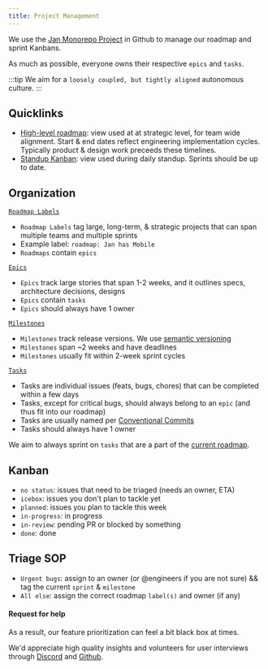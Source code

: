 ```yaml
---
title: Project Management
---
```


<head>
    <title>Project Management</title>
    <meta name="description" content="Learn about Jan's project management approach, including roadmap management, organization of epics and tasks, and Kanban board usage."/>
    <meta name="keywords" content="Jan AI, project management, roadmap, epics, tasks, Kanban board"/>
    <meta property="og:title" content="Project Management"/>
    <meta property="og:description" content="Learn about Jan's project management approach, including roadmap management, organization of epics and tasks, and Kanban board usage."/>
    <meta property="og:url" content="https://yourwebsite.com/project-management"/>
    <meta name="twitter:card" content="summary"/>
    <meta name="twitter:title" content="Project Management"/>
    <meta name="twitter:description" content="Learn about Jan's project management approach, including roadmap management, organization of epics and tasks, and Kanban board usage."/>
</head>

We use the [Jan Monorepo Project](https://github.com/orgs/janhq/projects/5) in Github to manage our roadmap and sprint Kanbans.

As much as possible, everyone owns their respective `epics` and `tasks`.

:::tip
We aim for a `loosely coupled, but tightly aligned` autonomous culture.
:::

## Quicklinks

- [High-level roadmap](https://github.com/orgs/janhq/projects/5/views/16): view used at at strategic level, for team wide alignment. Start & end dates reflect engineering implementation cycles. Typically product & design work preceeds these timelines.
- [Standup Kanban](https://github.com/orgs/janhq/projects/5/views/25): view used during daily standup. Sprints should be up to date.

## Organization

[`Roadmap Labels`](https://github.com/janhq/jan/labels?q=roadmap)

- `Roadmap Labels` tag large, long-term, & strategic projects that can span multiple teams and multiple sprints
- Example label: `roadmap: Jan has Mobile`
- `Roadmaps` contain `epics`

[`Epics`](https://github.com/janhq/jan/issues?q=is%3Aissue+is%3Aopen+label%3A%22type%3A+epic%22)

- `Epics` track large stories that span 1-2 weeks, and it outlines specs, architecture decisions, designs
- `Epics` contain `tasks`
- `Epics` should always have 1 owner

[`Milestones`](https://github.com/janhq/jan/milestones)

- `Milestones` track release versions. We use [semantic versioning](https://semver.org/)
- `Milestones` span ~2 weeks and have deadlines
- `Milestones` usually fit within 2-week sprint cycles

[`Tasks`](https://github.com/janhq/jan/issues)

- Tasks are individual issues (feats, bugs, chores) that can be completed within a few days
- Tasks, except for critical bugs, should always belong to an `epic` (and thus fit into our roadmap)
- Tasks are usually named per [Conventional Commits](https://www.conventionalcommits.org/en/v1.0.0/#summary)
- Tasks should always have 1 owner

We aim to always sprint on `tasks` that are a part of the [current roadmap](https://github.com/orgs/janhq/projects/5/views/16).

## Kanban

- `no status`: issues that need to be triaged (needs an owner, ETA)
- `icebox`: issues you don't plan to tackle yet
- `planned`: issues you plan to tackle this week
- `in-progress`: in progress
- `in-review`: pending PR or blocked by something
- `done`: done

## Triage SOP

- `Urgent bugs`: assign to an owner (or @engineers if you are not sure) && tag the current `sprint` & `milestone`
- `All else`: assign the correct roadmap `label(s)` and owner (if any)

#### Request for help

As a result, our feature prioritization can feel a bit black box at times.

We'd appreciate high quality insights and volunteers for user interviews through [Discord](https://discord.gg/af6SaTdzpx) and [Github](https://github.com/janhq).
